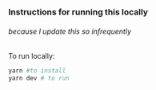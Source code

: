 ### Instructions for running this locally

###### because I update this so infrequently

To run locally:

```bash
yarn #to install
yarn dev # to run
```
